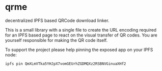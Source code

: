 # qrme
decentralized IPFS based QRCode download linker.

This is a small library with a single file to create the URL encoding required for an IPFS
based page to react on the visual transfer of QR codes. You are yourself responsible for making the QR code itself.

To support the project please help pinning the exposed app on your IPFS node:

    ipfs pin QmXLmVTka5YHJpX7vomGEUrhZGDMQXz2RSBNVGinuaXHf2

    